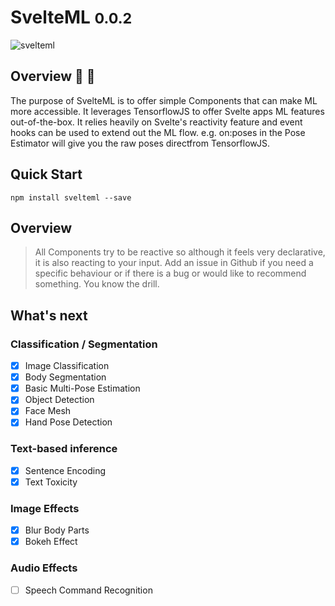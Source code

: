 # SvelteML <small>0.0.2</small>

![svelteml](https://github.com/john--kane/svelteml/blob/master/docs/_media/svelteml.png?raw=true)

## Overview 🤖 📖 

The purpose of SvelteML is to offer simple Components that can make ML more accessible. It leverages TensorflowJS to offer Svelte apps ML features out-of-the-box. It relies heavily on Svelte's reactivity feature and event hooks can be used to extend out the ML flow. e.g. on:poses in the Pose Estimator will give you the raw poses directfrom TensorflowJS.

## Quick Start

    npm install svelteml --save

## Overview

> All Components try to be reactive so although it feels very declarative, it is also reacting to your input.
> Add an issue in Github if you need a specific behaviour or if there is a bug or would like to recommend something. You know the drill.

## What's next

### Classification / Segmentation

- [x] Image Classification
- [x] Body Segmentation
- [x] Basic Multi-Pose Estimation
- [x] Object Detection
- [x] Face Mesh
- [x] Hand Pose Detection

### Text-based inference

- [x] Sentence Encoding
- [x] Text Toxicity

### Image Effects

- [x] Blur Body Parts
- [x] Bokeh Effect

### Audio Effects

- [ ] Speech Command Recognition
